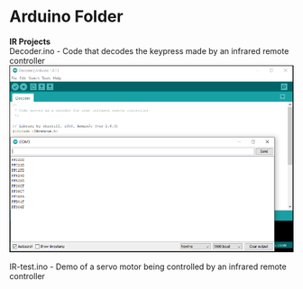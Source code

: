 # Arduino Folder

**IR Projects** <br/>
Decoder.ino - Code that decodes the keypress made by an infrared remote controller <br/>
![Decode](https://github.com/LawZHRobin/Projects/raw/main/Arduino/Images/Decode.PNG) <br/>

IR-test.ino - Demo of a servo motor being controlled by an infrared remote controller
